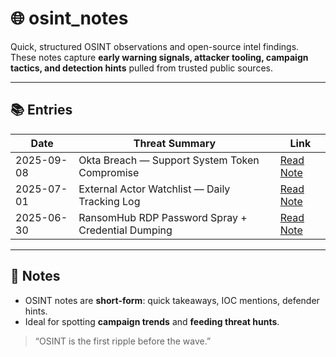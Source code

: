 # 🌐 osint_notes

Quick, structured OSINT observations and open-source intel findings.  
These notes capture **early warning signals, attacker tooling, campaign tactics, and detection hints** pulled from trusted public sources.

---

## 📚 Entries

| Date | Threat Summary | Link |
|------|----------------|------|
| 2025-09-08 | Okta Breach — Support System Token Compromise | [Read Note](./okta_breach_sept2025.md) |
| 2025-07-01 | External Actor Watchlist — Daily Tracking Log | [Read Note](./2025-07-01_external_actor_watchlist.md) |
| 2025-06-30 | RansomHub RDP Password Spray + Credential Dumping | [Read Note](./ransomhub_password_spray_rdp.md) |

---

## 📝 Notes
- OSINT notes are **short-form**: quick takeaways, IOC mentions, defender hints.  
- Ideal for spotting **campaign trends** and **feeding threat hunts**.  

> “OSINT is the first ripple before the wave.”
